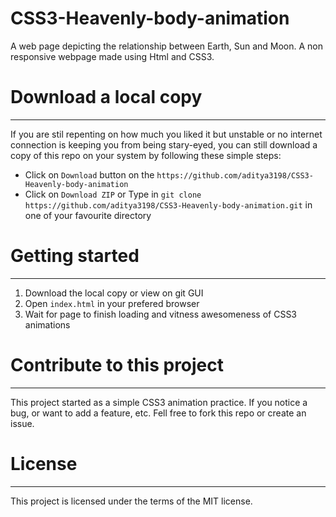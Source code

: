 # CSS3-Heavenly-body-animation
A web page depicting  the relationship between Earth, Sun and Moon.
A non responsive webpage made using Html and CSS3.

# Download a local copy
-----------------------
If you are stil repenting on how much you liked it but unstable or no internet connection is keeping you from being stary-eyed, you can still download a copy of this repo on your system by following these simple steps:
* Click on `Download` button on the `https://github.com/aditya3198/CSS3-Heavenly-body-animation`
* Click on `Download ZIP` or Type in `git clone https://github.com/aditya3198/CSS3-Heavenly-body-animation.git` in one of your favourite directory

# Getting started
-----------------
1. Download the local copy or view on git GUI
2. Open `index.html` in your prefered browser
3. Wait for page to finish loading and vitness awesomeness of CSS3 animations

# Contribute to this project
----------------------------
This project started as a simple CSS3 animation practice. If you notice a bug, or want to add a feature, etc. Fell free to fork this repo or create an issue.

# License
---------
This project is licensed under the terms of the MIT license.
